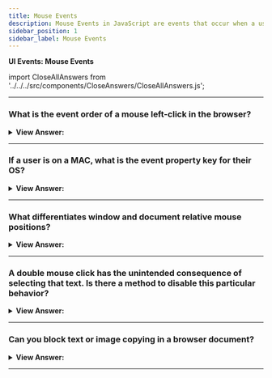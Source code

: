 ```yaml
---
title: Mouse Events
description: Mouse Events in JavaScript are events that occur when a user interacts with a mouse. They are triggered by the user's mouse. - JavaScript Interview Questions & Answers
sidebar_position: 1
sidebar_label: Mouse Events
---
```


**UI Events: Mouse Events**

import CloseAllAnswers from '../../../src/components/CloseAnswers/CloseAllAnswers.js';

<CloseAllAnswers />

---

### What is the event order of a mouse left-click in the browser?

<details>
  <summary><strong>View Answer:</strong></summary>
  <div>
  <div><strong>Interview Response:</strong> The event order of a mouse left-click is mousedown, mouseup, and then click to complete the left-click with the mouse. The left button is considered the primary button that returns the event.button equaling zero.
    </div>
  </div>
</details>

---

### If a user is on a MAC, what is the event property key for their OS?

<details>
  <summary><strong>View Answer:</strong></summary>
  <div>
  <div><strong>Interview Response:</strong> The `metaKey` is the property corresponding to a keypress of the CMD modifier key on a Mac device.
    </div>
  </div>
</details>

---

### What differentiates window and document relative mouse positions?

<details>
  <summary><strong>View Answer:</strong></summary>
  <div>
  <div><strong>Interview Response:</strong> In summary, document-relative coordinates pageX/Y are numbered from the document's left top corner and do not change when the page begins to scroll. ClientX/Y, on the other hand, are counted from the upper left-hand corner of the current window and do not move or shift when the user navigates the website.
    </div>
  </div>
</details>

---

### A double mouse click has the unintended consequence of selecting that text. Is there a method to disable this particular behavior?

<details>
  <summary><strong>View Answer:</strong></summary>
  <div>
  <div><strong>Interview Response:</strong> Yes, you can turn off this side-effect using JavaScript or an element attribute by setting mousedown to false.
    </div><br />
  <div><strong className="codeExample">Code Example:</strong><br /><br />

  <div></div>

```html
<!-- Before... -->

<b ondblclick="alert('Click!')" onmousedown="return false"> Double-click me </b>

<!-- ...After -->
```

  </div>
  </div>
</details>

---

### Can you block text or image copying in a browser document?

<details>
  <summary><strong>View Answer:</strong></summary>
  <div>
  <div><strong>Interview Response:</strong> Yes, if we want to disable selection to protect our page content from copy-paste by the user, we can use oncopy event and set it to false. This approach doesn’t restrict the user from accessing the page's HTML source, but it does make it more difficult.
    </div><br />
  <div><strong className="codeExample">Code Example:</strong><br /><br />

  <div></div>

```html
<div oncopy="alert('Copying forbidden!'); return false">
  Dear user, The copying is forbidden for you. If you know JS or HTML, then you
  can get everything from the page source though.
</div>
```

  </div>
  </div>
</details>

---
